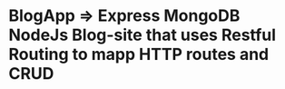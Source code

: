 # BlogApp => Express MongoDB NodeJs Blog-site that uses Restful Routing to mapp HTTP routes and CRUD
